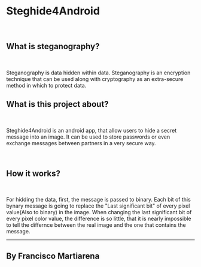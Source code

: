# Steghide4Android

<br/>

## What is steganography?

<br/>

Steganography is data hidden within data.
Steganography is an encryption technique that can be used along with cryptography as an extra-secure method in which to protect data.

## What is this project about?

<br/>

Steghide4Android is an android app, that allow users to hide a secret message into an image. It can be used to store passwords or even exchange messages between partners in a very secure way.

<br/>

## How it works?

<br/>

For hidding the data, first, the message is passed to binary. Each bit of this bynary message is going to replace the "Last significant bit" of every pixel value(Also to binary) in the image. When changing the last significant bit of every pixel color value, the difference is so little, that it is nearly impossible to tell the differnce between the real image and the one that contains the message.

---
By Francisco Martiarena
---

